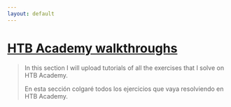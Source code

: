 ```yaml
---
layout: default
---
```


# [HTB Academy walkthroughs](posts/HTBAcademy.md)

> In this section I will upload tutorials of all the exercises that I solve on HTB Academy.
>
>En esta sección colgaré todos los ejercicios que vaya resolviendo en HTB Academy.
